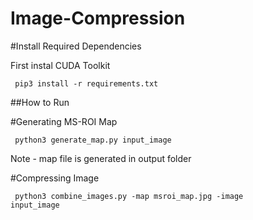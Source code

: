 # Image-Compression


#Install Required Dependencies

First instal CUDA Toolkit

<code> pip3 install -r requirements.txt </code>


##How to Run

#Generating MS-ROI Map

<code> python3 generate_map.py input_image </code>

Note - map file is generated in output folder


#Compressing Image 

<code> python3 combine_images.py -map msroi_map.jpg -image input_image </code>

